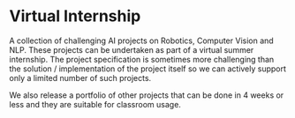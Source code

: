 # Virtual Internship

A collection of challenging AI projects on Robotics, Computer Vision and NLP.  These projects can be undertaken as part of a virtual summer internship. The project specification is sometimes more challenging than the solution / implementation of the project itself so we can actively support only a limited number of such projects. 

We also release a portfolio of other projects that can be done in 4 weeks or less and they are suitable for classroom usage. 

